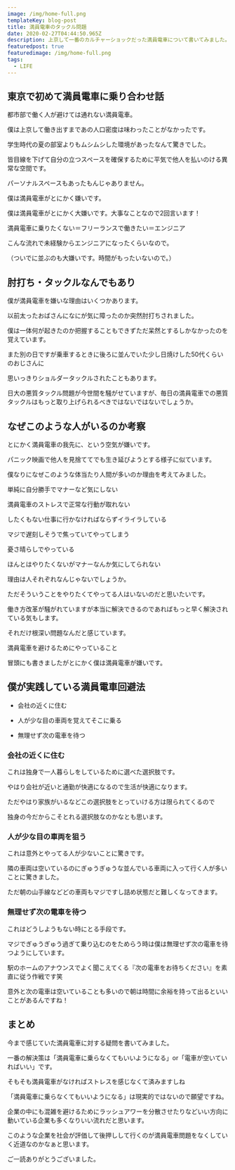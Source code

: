 ```yaml
---
image: /img/home-full.png
templateKey: blog-post
title: 満員電車のタックル問題
date: 2020-02-27T04:44:50.965Z
description: 上京して一番のカルチャーショックだった満員電車について書いてみました。
featuredpost: true
featuredimage: /img/home-full.png
tags:
  - LIFE
---
```

## 東京で初めて満員電車に乗り合わせ話



都市部で働く人が避けては通れない満員電車。



僕は上京して働き出すまであの人口密度は味わったことがなかったです。



学生時代の夏の部室よりもムシムシした環境があったなんて驚きでした。



皆目線を下げて自分の立つスペースを確保するために平気で他人を払いのける異常な空間です。



パーソナルスペースもあったもんじゃありません。



僕は満員電車がとにかく嫌いです。



僕は満員電車がとにかく大嫌いです。大事なことなので2回言います！



満員電車に乗りたくない＝フリーランスで働きたい＝エンジニア



こんな流れで未経験からエンジニアになったくらいなので。



（ついでに並ぶのも大嫌いです。時間がもったいないので。）



## 肘打ち・タックルなんでもあり



僕が満員電車を嫌いな理由はいくつかあります。



以前太ったおばさんになにが気に障ったのか突然肘打ちされました。



僕は一体何が起きたのか把握することもできずただ呆然とするしかなかったのを覚えています。



また別の日ですが乗車するときに後ろに並んでいた少し日焼けした50代くらいのおじさんに



思いっきりショルダータックルされたこともあります。



日大の悪質タックル問題が今世間を騒がせていますが、毎日の満員電車での悪質タックルはもっと取り上げられるべきではないではないでしょうか。



## なぜこのような人がいるのか考察



とにかく満員電車の我先に、という空気が嫌いです。



パニック映画で他人を見捨ててでも生き延びようとする様子に似ています。



僕なりになぜこのような体当たり人間が多いのか理由を考えてみました。

単純に自分勝手でマナーなど気にしない

満員電車のストレスで正常な行動が取れない

したくもない仕事に行かなければならずイライラしている

マジで遅刻しそうで焦っていてやってしまう

憂さ晴らしでやっている

ほんとはやりたくないがマナーなんか気にしてられない



理由は人それぞれなんじゃないでしょうか。



ただそういうことをやりたくてやってる人はいないのだと思いたいです。



働き方改革が騒がれていますが本当に解決できるのであればもっと早く解決されている気もします。



それだけ根深い問題なんだと感じています。



満員電車を避けるためにやっていること



冒頭にも書きましたがとにかく僕は満員電車が嫌いです。



## 僕が実践している満員電車回避法


- 会社の近くに住む

- 人が少な目の車両を覚えてそこに乗る

- 無理せず次の電車を待つ


### 会社の近くに住む

これは独身で一人暮らしをしているために選べた選択肢です。

やはり会社が近いと通勤が快適になるので生活が快適になります。


ただやはり家族がいるなどこの選択肢をとっていける方は限られてくるので

独身の今だからこそとれる選択肢なのかなとも思います。



### 人が少な目の車両を狙う



これは意外とやってる人が少ないことに驚きです。

隣の車両は空いているのにぎゅうぎゅうな並んでいる車両に入って行く人が多いことに驚きました。



ただ朝の山手線などどの車両もマジですし詰め状態だと難しくなってきます。



### 無理せず次の電車を待つ



これはどうしようもない時にとる手段です。



マジでぎゅうぎゅう過ぎて乗り込むのをためらう時は僕は無理せず次の電車を待つようにしています。



駅のホームのアナウンスでよく聞こえてくる『次の電車をお待ちください』を素直に従う作戦です笑



意外と次の電車は空いていることも多いので朝は時間に余裕を持って出るといいことがあるんですね！



## まとめ



今まで感じていた満員電車に対する疑問を書いてみました。



一番の解決策は「満員電車に乗らなくてもいいようになる」or「電車が空いていればいい」です。



そもそも満員電車がなければストレスを感じなくて済みますしね



「満員電車に乗らなくてもいいようになる」は現実的ではないので願望ですね。



企業の中にも混雑を避けるためにラッシュアワーを分散させたりなどいい方向に動いている企業も多くなりいい流れだと思います。



このような企業を社会が評価して後押しして行くのが満員電車問題をなくしていく近道なのかなぁと思います。



ご一読ありがとうございました。
